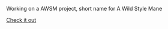 Working on a AWSM project, short name for A Wild Style Mane

<a href="https://awsm.clothing"> Check it out </a>

<!---
Marlonsawsm/Marlonsawsm is a ✨ special ✨ repository because its `README.md` (this file) appears on your GitHub profile.
You can click the Preview link to take a look at your changes.
--->

